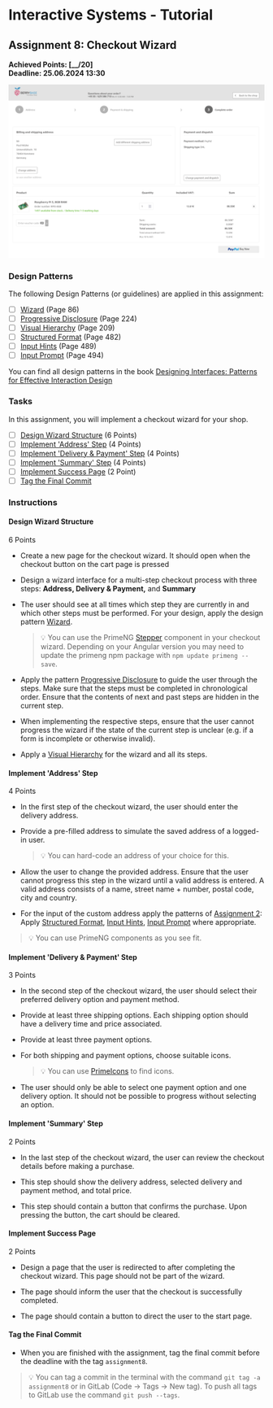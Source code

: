 # Interactive Systems - Tutorial

## Assignment 8: Checkout Wizard

**Achieved Points: [__/20]**  
**Deadline: 25.06.2024 13:30**

<img src="images/assignment8_teaser.png">

### Design Patterns

The following Design Patterns (or guidelines) are applied in this assignment:

- [ ] [Wizard](https://ebookcentral.proquest.com/lib/uni-konstanz/reader.action?docID=5996435&ppg=106) (Page 86)
- [ ] [Progressive Disclosure](https://ebookcentral.proquest.com/lib/uni-konstanz/reader.action?docID=5996435&ppg=244) (Page 224)
- [ ] [Visual Hierarchy](https://ebookcentral.proquest.com/lib/uni-konstanz/reader.action?docID=5996435&ppg=229) (Page 209)
- [ ] [Structured Format](https://ebookcentral.proquest.com/lib/uni-konstanz/reader.action?docID=5996435&ppg=502) (Page 482)
- [ ] [Input Hints](https://ebookcentral.proquest.com/lib/uni-konstanz/reader.action?docID=5996435&ppg=509) (Page 489)
- [ ] [Input Prompt](https://ebookcentral.proquest.com/lib/uni-konstanz/reader.action?docID=5996435&ppg=514) (Page 494)

You can find all design patterns in the book [Designing Interfaces: Patterns for Effective Interaction Design](https://ebookcentral.proquest.com/lib/uni-konstanz/detail.action?docID=5996435)

### Tasks

In this assignment, you will implement a checkout wizard for your shop.

- [ ] [Design Wizard Structure](#design-wizard-structure) (6 Points)
- [ ] [Implement 'Address' Step](#implement-address-step) (4 Points)
- [ ] [Implement 'Delivery & Payment' Step](#implement-delivery--payment-step) (4 Points)
- [ ] [Implement 'Summary' Step](#implement-summary-step) (4 Points)
- [ ] [Implement Success Page](#implement-success-page) (2 Point)
- [ ] [Tag the Final Commit](#tag-the-final-commit)

### Instructions

#### Design Wizard Structure
6 Points

- Create a new page for the checkout wizard. It should open when the checkout button on the cart page is pressed

- Design a wizard interface for a multi-step checkout process with three steps: **Address, Delivery & Payment,** and **Summary** 

- The user should see at all times which step they are currently in and which other steps must be performed. For your design, apply the design pattern [Wizard](https://ebookcentral.proquest.com/lib/uni-konstanz/reader.action?docID=5996435&ppg=106).

  > 💡 You can use the PrimeNG [Stepper](https://primeng.org/stepper) component in your checkout wizard. Depending on your Angular version you may need to update the primeng npm package with `npm update primeng --save`.

- Apply the pattern [Progressive Disclosure](https://ebookcentral.proquest.com/lib/uni-konstanz/reader.action?docID=5996435&ppg=244) to guide the user through the steps. Make sure that the steps must be completed in chronological order. Ensure that the contents of next and past steps are hidden in the current step.

- When implementing the respective steps, ensure that the user cannot progress the wizard if the state of the current step is unclear (e.g. if a form is incomplete or otherwise invalid).

- Apply a [Visual Hierarchy](https://ebookcentral.proquest.com/lib/uni-konstanz/reader.action?docID=5996435&ppg=229) for the wizard and all its steps.

#### Implement 'Address' Step
4 Points

- In the first step of the checkout wizard, the user should enter the delivery address.

- Provide a pre-filled address to simulate the saved address of a logged-in user.

  > 💡 You can hard-code an address of your choice for this.

- Allow the user to change the provided address. Ensure that the user cannot progress this step in the wizard until a valid address is entered. A valid address consists of a name, street name + number, postal code, city and country.

- For the input of the custom address apply the patterns of [Assignment 2](assignment2.md): Apply [Structured Format](https://ebookcentral.proquest.com/lib/uni-konstanz/reader.action?docID=5996435&ppg=502), [Input Hints](https://ebookcentral.proquest.com/lib/uni-konstanz/reader.action?docID=5996435&ppg=509), [Input Prompt](https://ebookcentral.proquest.com/lib/uni-konstanz/reader.action?docID=5996435&ppg=514) where appropriate.

> 💡 You can use PrimeNG components as you see fit.

#### Implement 'Delivery & Payment' Step
3 Points

- In the second step of the checkout wizard, the user should select their preferred delivery option and payment method.

- Provide at least three shipping options. Each shipping option should have a delivery time and price associated.

- Provide at least three payment options.

- For both shipping and payment options, choose suitable icons.

  > 💡 You can use [PrimeIcons](https://primeng.org/icons#list) to find icons.

- The user should only be able to select one payment option and one delivery option. It should not be possible to progress without selecting an option.

#### Implement 'Summary' Step
2 Points

- In the last step of the checkout wizard, the user can review the checkout details before making a purchase.

- This step should show the delivery address, selected delivery and payment method, and total price.

- This step should contain a button that confirms the purchase. Upon pressing the button, the cart should be cleared.

#### Implement Success Page
2 Points

- Design a page that the user is redirected to after completing the checkout wizard. This page should not be part of the wizard.

- The page should inform the user that the checkout is successfully completed.

- The page should contain a button to direct the user to the start page.




<!-- #### Implement 'Add to cart' Button
2 Points

- Add a button to the product page that allows the user to add this product to the shopping cart. The button should have a label and icon to communicate its function to the user. Ensure that it is not possible to add a product to the cart that does not have a valid size and color selected.

- Ensure that the contents of the shopping cart are retained across page reloads.

  > 💡 The new `CartService` (in `cart.service.ts`) contains methods that use the browser's local storage to store data across page reloads (and sessions). To learn more about the `CartService` and local storage, see the tutorial slides and [MDN Web Docs](https://developer.mozilla.org/en-US/docs/Web/API/Window/localStorage).

  > 💡 The contents of the local storage can be checked in the web developer tools (sometimes called differently) of all common browsers.

#### Design Cart Page
6 Points

- Add a shopping cart page (e.g., accessible at the route <http://localhost:4200/cart>).

- Add a cart button to the page header. When the cart button is clicked the shopping cart page should open.

- On the cart page, add a list of items currently in the cart. Choose a suitable subset of product details to show in this list. The product image (of the correct color variant) must be included for each item. Clicking on a product in the cart should lead to this product's page.

  > 💡 When choosing details to show: Think about what information about the product the user might want to review at this point in their purchase.

  > 💡 The new `CartService` (in `cart.service.ts`) contains methods that use the browser's local storage to store data across page reloads (and sessions).

- For your design, apply the design patterns [Visual Hierarchy](https://ebookcentral.proquest.com/lib/uni-konstanz/reader.action?docID=5996435&ppg=229) and [Cards](https://ebookcentral.proquest.com/lib/uni-konstanz/reader.action?docID=5996435&ppg=373).

- When no items are in the cart, show a suitable message.

- The user should be able to change the quantity of each product in the shopping cart. Choose a suitable control to change the quantity. When the quantity of a product is set to 0, the product should be removed from the cart. Add also a button to directly remove a product from the cart.

- Display the total price of all items (including quantities) added together. This price should update as the quantity of a product is changed.

  > 💡 You are free to add additional prices (e.g. shipping or processing fees).

- Add a checkout button that will later lead the user to the checkout process. You will implement the full checkout process in a future assignment. Integrate this button into the [Visual Hierarchy](https://ebookcentral.proquest.com/lib/uni-konstanz/reader.action?docID=5996435&ppg=229) as the most prominent element.

#### Implement Cart Badge
2 Points

- Add a badge to the cart button in the header to indicate the number of products currently in the cart. If the cart is empty, the badge should not be shown. The badge should update as products are added or removed from the shopping cart.

  <img src="images/badge.png"  width="600">

  > 💡 You can use the PrimeNG [Badge](https://primeng.org/badge) component or the built-in [badge attribute](https://primeng.org/badge#button) of the [Button](https://primeng.org/button) component for this task. Setting the `badge` button attribute to an empty string or `undefined` hides the badge. -->



#### Tag the Final Commit

- When you are finished with the assignment, tag the final commit before the deadline with the tag `assignment8`.

> 💡 You can tag a commit in the terminal with the command `git tag -a assignment8` or in GitLab (Code -> Tags -> New tag). To push all tags to GitLab use the command `git push --tags`.

